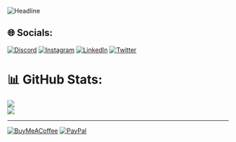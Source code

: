 <p align="left">
  <img src="https://readme-typing-svg.herokuapp.com?color=%236FDA44&size=32&center=true&vCenter=true&width=600&height=50&lines=Hi+there+I'm+Danish;CS-Undergrad+Student;" alt="Headline" />
</p>


## 🌐 Socials:
[![Discord](https://img.shields.io/badge/Discord-%237289DA.svg?logo=discord&logoColor=white)](https://discord.gg/hackerdmk) [![Instagram](https://img.shields.io/badge/Instagram-%23E4405F.svg?logo=Instagram&logoColor=white)](https://instagram.com/hacker_dmk) [![LinkedIn](https://img.shields.io/badge/LinkedIn-%230077B5.svg?logo=linkedin&logoColor=white)](https://linkedin.com/in/hackerdmk) [![Twitter](https://img.shields.io/badge/Twitter-%231DA1F2.svg?logo=Twitter&logoColor=white)](https://twitter.com/hacker_dmk) 

# 📊 GitHub Stats:
![](https://github-readme-streak-stats.herokuapp.com/?user=HackerDMK&theme=dark&hide_border=false)<br/>
![](https://github-readme-stats.vercel.app/api?username=HackerDMK&theme=dark&hide_border=false&include_all_commits=true&count_private=true)<br/>

---
  [![BuyMeACoffee](https://img.shields.io/badge/Buy%20Me%20a%20Coffee-ffdd00?style=for-the-badge&logo=buy-me-a-coffee&logoColor=black)](https://buymeacoffee.com/hackerdmk) [![PayPal](https://img.shields.io/badge/PayPal-00457C?style=for-the-badge&logo=paypal&logoColor=white)](https://paypal.me/DMKsCastle) 
